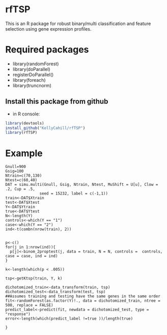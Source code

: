 # rfTSP

This is an R package for robust binary/multi classification and feature selection using gene expression profiles.

# Required packages
* library(randomForest)
* library(doParallel) 
* registerDoParallel()
* library(foreach) 
* library(truncnorm)

## Install this package from github 
* in R console: 
```R 
library(devtools) 
install_github("KellyCahill/rfTSP") 
library(rfTSP)
```

# Example 

```
Gnull=900
Gsig=100
Ntrain=c(70,130)
Ntest=c(60,40)
DAT = simu.multi(Gnull, Gsig, Ntrain, Ntest, MuShift = U[u], Clow = .2, Cup = .5,
               seed = 15232, label = c(-1,1))
train<-DAT$Xtrain
test<-DAT$Xtest
Y<-DAT$Ytrain
true<-DAT$Ytest
N<-length(Y)
controls<-which(Y == "1") 
case<-which(Y == "2")
ind<-t(combn(nrow(train), 2))
 
  
p<-c()
for(j in 1:nrow(ind)){
  p[j]<-binom_2proptest(j, data = train, N = N, controls =  controls, case = case, ind = ind)
}
  
k<-length(which(p < .005)) 
    
tsp<-getKtsp(train, Y, k) 

dichotomized_train<-data_transform(train, tsp) 
dichotomized_test<-data_transform(test, tsp) 
##Assumes training and testing have the same genes in the same order
fit<-randomForest(as.factor(Y)!., data = dichotomized_train, ntree = 500, replace = FALSE) 
predict_label<-predict(fit, newdata = dichotomized_test, type = "response") 
error<-length(which(predict_label !=true ))/length(true)

}
